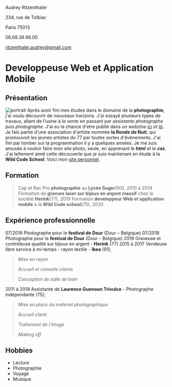 Audrey Ritzenthaler

234, rue de Tolbiac

Paris 75013

06.68.39.96.00

ritzenthaler.audrey@gmail.com


# Developpeuse Web et Application Mobile


## Présentation

![portrait](https://i.imgur.com/FpU7xvU.jpg)
Après avoir fini mes études dans le domaine de la **photographie**, j'ai voulu découvrir de nouveaux horizons. J'ai essayé plusieurs types de travaux, allant de _l'usine_ à _la vente_ en passant par _assistante photographe_ puis _photographe_. J'ai eu la chance d'etre publié dans un _webzine [ici] et [là]_. Je fais partie d'une association d'artiste nommée **la Ronde de Nuit**, qui promouvoit les jeunes artistes du 77 par toutes sortes d'évènements.
J'ai fini par tomber sur la programmation il y a quelques années. Je me suis amusée à vouloir faire mon site photo, seule, en apprenant le **_html_** et le **_css_**. J'ai tellement aimé cette découverte que je suis maintenant en étude à la **Wild Code School**. Voici mon [site personnel].


## Formation

>Cap et Bac Pro **photographie** au **Lycée Suger**(93), 2010 à 2014
>Formation de **gravure laser sur bijoux en argent massif** chez la société **Herink**(77), 2019
>Formation **developpeur Web et application mobile** à la **Wild Code school**(75), 2020


## Expérience professionnelle

07/2019	Photographe pour le **festival de Dour** (Dour – Belgique)
07/2018	Photographe pour le **festival de Dour** (Dour – Belgique)
2019 		Graveuse et contrôleuse qualité sur bijoux en argent - **Herink** (77)
2015  à 2017	Vendeuse libre service à mi-temps - rayon textile - **Ikea** (91);
>_Mise en rayon_
>
>_Accueil et conseils clients_
>
>_Conception de salle de bain_

2011 à	2019	Assistante de **Laurence Guenoun Trivulce** - Photographe indépendante (75);
>_Mise en place du matériel photographique_
>
>_Accueil client_
>
>_Traitement de l'image_
>
>_Making off_

## Hobbies

- Lecture 
- Photographie
- Voyage
- Musique




[ici]: <http://www.plateformag.com/magazine/article/numero-88>
[là]: <http://www.plateformag.com/magazine/article/numero-107>
[site personnel]: <http://audreyritzenthaler.com>
